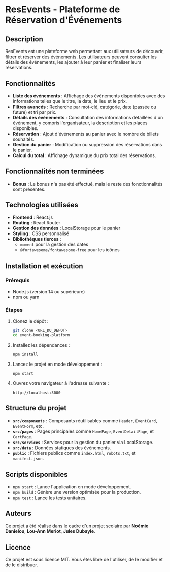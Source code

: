 # ResEvents - Plateforme de Réservation d'Événements

## Description
ResEvents est une plateforme web permettant aux utilisateurs de découvrir, filtrer et réserver des événements. Les utilisateurs peuvent consulter les détails des événements, les ajouter à leur panier et finaliser leurs réservations.

## Fonctionnalités
- **Liste des événements** : Affichage des événements disponibles avec des informations telles que le titre, la date, le lieu et le prix.
- **Filtres avancés** : Recherche par mot-clé, catégorie, date (passée ou future) et tri par prix.
- **Détails des événements** : Consultation des informations détaillées d'un événement, y compris l'organisateur, la description et les places disponibles.
- **Réservation** : Ajout d'événements au panier avec le nombre de billets souhaités.
- **Gestion du panier** : Modification ou suppression des réservations dans le panier.
- **Calcul du total** : Affichage dynamique du prix total des réservations.

## Fonctionnalités non terminées
- **Bonus** : Le bonus n'a pas été effectué, mais le reste des fonctionnalités sont présentes.

## Technologies utilisées
- **Frontend** : React.js
- **Routing** : React Router
- **Gestion des données** : LocalStorage pour le panier
- **Styling** : CSS personnalisé
- **Bibliothèques tierces** :
  - `moment` pour la gestion des dates
  - `@fortawesome/fontawesome-free` pour les icônes

## Installation et exécution

### Prérequis
- Node.js (version 14 ou supérieure)
- npm ou yarn

### Étapes
1. Clonez le dépôt :
   ```bash
   git clone <URL_DU_DEPOT>
   cd event-booking-platform
   ```

2. Installez les dépendances :
   ```bash
   npm install
   ```

3. Lancez le projet en mode développement :
   ```bash
   npm start
   ```

4. Ouvrez votre navigateur à l'adresse suivante :
   ```
   http://localhost:3000
   ```

## Structure du projet
- **`src/components`** : Composants réutilisables comme `Header`, `EventCard`, `EventForm`, etc.
- **`src/pages`** : Pages principales comme `HomePage`, `EventDetailPage`, et `CartPage`.
- **`src/services`** : Services pour la gestion du panier via LocalStorage.
- **`src/data`** : Données statiques des événements.
- **`public`** : Fichiers publics comme `index.html`, `robots.txt`, et `manifest.json`.

## Scripts disponibles
- `npm start` : Lance l'application en mode développement.
- `npm build` : Génère une version optimisée pour la production.
- `npm test` : Lance les tests unitaires.


## Auteurs
Ce projet a été réalisé dans le cadre d'un projet scolaire par **Noémie Danielou**, **Lou-Ann Meriot**, **Jules Dubayle**.

## Licence
Ce projet est sous licence MIT. Vous êtes libre de l'utiliser, de le modifier et de le distribuer.

